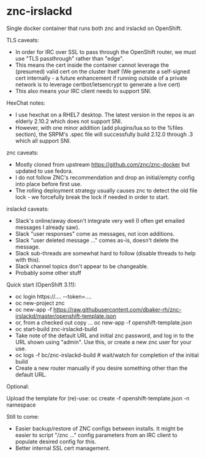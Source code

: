 # znc-irslackd

Single docker container that runs both znc and irslackd on OpenShift.


TLS caveats:

* In order for IRC over SSL to pass through the OpenShift router, we must use "TLS passthrough" rather than "edge".
* This means the cert inside the container cannot leverage the (presumed) valid cert on the cluster itself (We generate a self-signed cert internally - a future enhancement if running outside of a private network is to leverage certbot/letsencrypt to generate a live cert)
* This also means your IRC client needs to support SNI.


HexChat notes:

* I use hexchat on a RHEL7 desktop.  The latest version in the repos is an elderly 2.10.2 which does not support SNI.
* However, with one minor addition (add plugins/lua.so to the %files section), the SRPM's .spec file will successfully build 2.12.0 through .3 which all support SNI.


znc caveats:

* Mostly cloned from upstream https://github.com/znc/znc-docker but updated to use fedora.
* I do not follow ZNC's recommendation and drop an initial/empty config into place before first use.
* The rolling deployment strategy usually causes znc to detect the old file lock - we forcefully break the lock if needed in order to start.



irslackd caveats:

* Slack's online/away doesn't integrate very well (I often get emailed messages I already saw).
* Slack "user responses" come as messages, not icon additions.
* Slack "user deleted message ..." comes as-is, doesn't delete the message.
* Slack sub-threads are somewhat hard to follow (disable threads to help with this).
* Slack channel topics don't appear to be changeable.
* Probably some other stuff



Quick start (OpenShift 3.11):

* oc login https://.... --token=....
* oc new-project znc
* oc new-app -f https://raw.githubusercontent.com/dbaker-rh/znc-irslackd/master/openshift-template.json
* or, from a checked out copy ... oc new-app -f openshift-template.json
* oc start-build znc-irslackd-build
* Take note of the default URL and initial znc password, and log in to the URL shown using "admin".  Use this, or create a new znc user for your use.
* oc logs -f bc/znc-irslackd-build   # wait/watch for completion of the initial build
* Create a new router manually if you desire something other than the default URL.


Optional:

Upload the template for (re)-use: oc create -f openshift-template.json -n namespace



Still to come:

* Easier backup/restore of ZNC configs between installs.  It might be easier to script "/znc ..." config parameters from an IRC client to populate desired config for this.
* Better internal SSL cert management.



